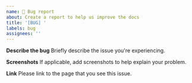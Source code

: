 ```yaml
---
name: 🐛 Bug report
about: Create a report to help us improve the docs
title: '[BUG] '
labels: bug
assignees: ''
---
```


**Describe the bug**
Briefly describe the issue you're experiencing.

**Screenshots**
If applicable, add screenshots to help explain your problem.

**Link**
Please link to the page that you see this issue.
